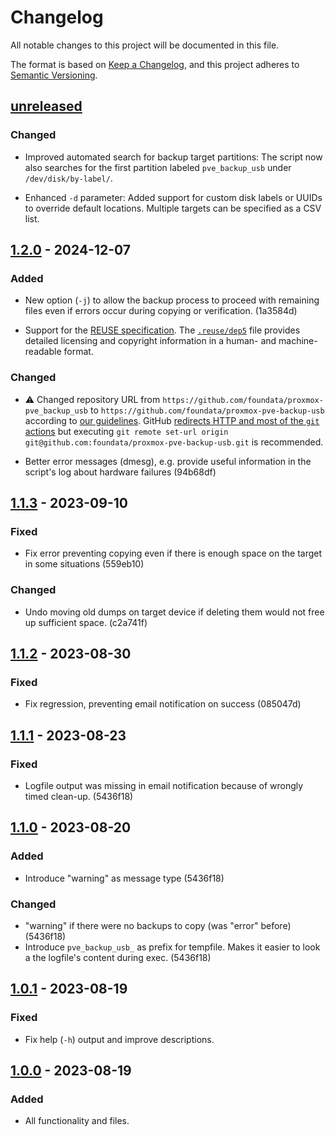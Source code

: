 # Changelog

All notable changes to this project will be documented in this file.

The format is based on [Keep a Changelog](https://keepachangelog.com/en/1.0.0/),
and this project adheres to [Semantic Versioning](https://semver.org/spec/v2.0.0.html).


## [unreleased]

### Changed

- Improved automated search for backup target partitions: The script now also searches for the first partition labeled `pve_backup_usb` under `/dev/disk/by-label/`.

- Enhanced `-d` parameter: Added support for custom disk labels or UUIDs to override default locations. Multiple targets can be specified as a CSV list.


## [1.2.0] - 2024-12-07

### Added

- New option (`-j`) to allow the backup process to proceed with remaining files even if errors occur during copying or verification. (1a3584d)

- Support for the [REUSE specification](https://reuse.software/spec/). The [`.reuse/dep5`](.reuse/dep5) file provides detailed licensing and copyright information in a human- and machine-readable format.

### Changed

- ⚠️ Changed repository URL from `https://github.com/foundata/proxmox-pve_backup_usb` to `https://github.com/foundata/proxmox-pve-backup-usb` according to [our guidelines](https://github.com/foundata/guidelines/blob/master/git-repository-naming.md). GitHub [redirects HTTP and most of the `git` actions](https://docs.github.com/en/repositories/creating-and-managing-repositories/renaming-a-repository) but executing `git remote set-url origin git@github.com:foundata/proxmox-pve-backup-usb.git` is recommended.

- Better error messages (dmesg), e.g. provide useful information in the script's log about hardware failures (94b68df)


## [1.1.3] - 2023-09-10

### Fixed

- Fix error preventing copying even if there is enough space on the target in some situations (559eb10)

### Changed

- Undo moving old dumps on target device if deleting them would not free up sufficient space. (c2a741f)


## [1.1.2] - 2023-08-30

### Fixed

- Fix regression, preventing email notification on success (085047d)


## [1.1.1] - 2023-08-23

### Fixed

- Logfile output was missing in email notification because of wrongly timed clean-up. (5436f18)


## [1.1.0] - 2023-08-20

### Added

- Introduce "warning" as message type (5436f18)

### Changed

- "warning" if there were no backups to copy (was "error" before) (5436f18)
- Introduce `pve_backup_usb_` as prefix for tempfile. Makes it easier to look a the logfile's content during exec. (5436f18)


## [1.0.1] - 2023-08-19

### Fixed

- Fix help (`-h`) output and improve descriptions.


## [1.0.0] - 2023-08-19

### Added

- All functionality and files.


[unreleased]: https://github.com/foundata/proxmox-pve-backup-usb/compare/v1.2.0...HEAD
[1.2.0]: https://github.com/foundata/proxmox-pve-backup-usb/releases/tag/v1.2.0
[1.1.3]: https://github.com/foundata/proxmox-pve-backup-usb/releases/tag/v1.1.3
[1.1.2]: https://github.com/foundata/proxmox-pve-backup-usb/releases/tag/v1.1.2
[1.1.1]: https://github.com/foundata/proxmox-pve-backup-usb/releases/tag/v1.1.1
[1.1.0]: https://github.com/foundata/proxmox-pve-backup-usb/releases/tag/v1.1.0
[1.0.1]: https://github.com/foundata/proxmox-pve-backup-usb/releases/tag/v1.0.1
[1.0.0]: https://github.com/foundata/proxmox-pve-backup-usb/releases/tag/v1.0.0
